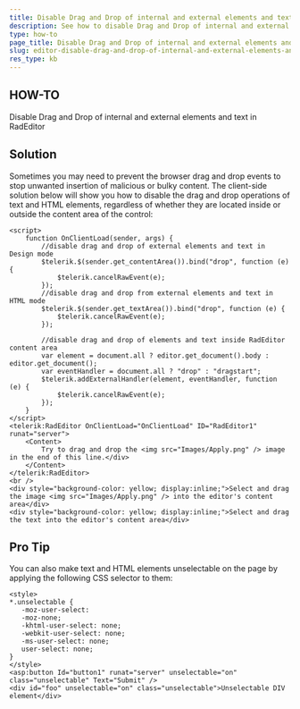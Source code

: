```yaml
---
title: Disable Drag and Drop of internal and external elements and text in RadEditor
description: See how to disable Drag and Drop of internal and external elements and text in RadEditor.
type: how-to
page_title: Disable Drag and Drop of internal and external elements and text in RadEditor
slug: editor-disable-drag-and-drop-of-internal-and-external-elements-and-text-in-radeditor
res_type: kb
---
```


## HOW-TO

Disable Drag and Drop of internal and external elements and text in RadEditor

## Solution

Sometimes you may need to prevent the browser drag and drop events to stop unwanted insertion of malicious or bulky content. The client-side solution below will show you how to disable the drag and drop operations of text and HTML elements, regardless of whether they are located inside or outside the content area of the control:

````ASP.NET
<script>
    function OnClientLoad(sender, args) {
        //disable drag and drop of external elements and text in Design mode
        $telerik.$(sender.get_contentArea()).bind("drop", function (e) {
            $telerik.cancelRawEvent(e);
        });
        //disable drag and drop from external elements and text in HTML mode
        $telerik.$(sender.get_textArea()).bind("drop", function (e) {
            $telerik.cancelRawEvent(e);
        });
 
        //disable drag and drop of elements and text inside RadEditor content area
        var element = document.all ? editor.get_document().body : editor.get_document();
        var eventHandler = document.all ? "drop" : "dragstart";
        $telerik.addExternalHandler(element, eventHandler, function (e) {
            $telerik.cancelRawEvent(e);
        });
    }
</script>
<telerik:RadEditor OnClientLoad="OnClientLoad" ID="RadEditor1" runat="server">
    <Content>
        Try to drag and drop the <img src="Images/Apply.png" /> image in the end of this line.</div>
    </Content>
</telerik:RadEditor>
<br />
<div style="background-color: yellow; display:inline;">Select and drag the image <img src="Images/Apply.png" /> into the editor's content area</div>
<div style="background-color: yellow; display:inline;">Select and drag the text into the editor's content area</div>
````

## Pro Tip

You can also make text and HTML elements unselectable on the page by applying the following CSS selector to them:

````ASP.NET
<style>
*.unselectable {
   -moz-user-select:
   -moz-none;
   -khtml-user-select: none;
   -webkit-user-select: none;
   -ms-user-select: none;
   user-select: none;
}
</style>
<asp:button Id="button1" runat="server" unselectable="on" class="unselectable" Text="Submit" />
<div id="foo" unselectable="on" class="unselectable">Unselectable DIV element</div>
````


